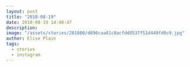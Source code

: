 ```yaml
---
layout: post
title: "2018-08-19"
date: 2018-08-19 14:40:47
description: 
image: "/assets/stories/201808/d896caa81c8acfdd8537f51d449fd0c9.jpg"
author: Elise Plain
tags: 
  - stories
  - instagram
---
```



<p></p>
